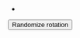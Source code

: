 <f-scene responsive>
  <f-grid-pattern :cols="2+Math.round(4/get('step2r',0.6))" :rows="2+Math.round(4/get('step2r',0.6))" :step="get('step2r',0.3)">
    <f-group :rotation=" get('rndRot', 0) " > 
      <f-line
        :points="[ 
          { x: -get('width2r', 0)/2, y: 0 }, 
          { x: get('width2r', 0), y: 0 }, 
        ]"  
        :stroke-width="2"  
      /> 
    </f-group>
  </f-grid-pattern>
</f-scene>

-

<f-slider title="Grid size" 
    from="0.26"
    to="1"
    :value="0.3"
    set="step2r"
/>
<f-slider title="Line length" 
    from="-2"
    to="2"
    :value="0.01"
    set="width2r"
/>
<f-slider title="Rotation" 
    from="-180"
    to="180"
    :value="0.01"
    set="rotation2r"
    plain="false"
/>

<button 
    v-on:click="set( 'rndRot', randomizer( -90, 180) )" class="tertiary">Randomize rotation</button>